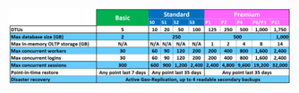 ![サービス階層とパフォーマンス レベル](./media/sql-database-service-tiers-table/sql-database-service-tiers-table.png)

<!----HONumber=AcomDC_0706_2016-->